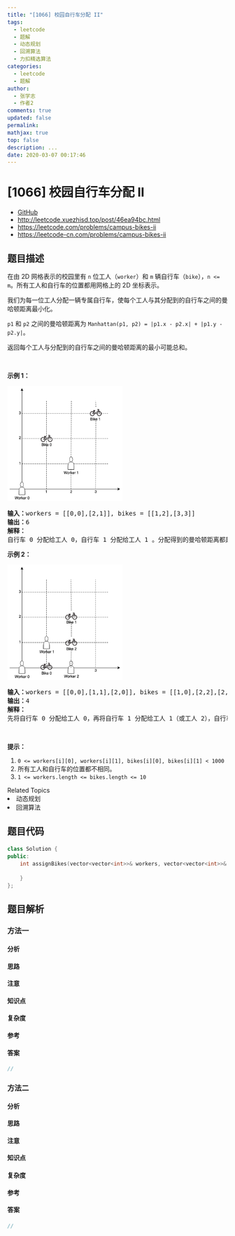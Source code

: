 ```yaml
---
title: "[1066] 校园自行车分配 II"
tags:
  - leetcode
  - 题解
  - 动态规划
  - 回溯算法
  - 力扣精选算法
categories:
  - leetcode
  - 题解
author:
  - 张学志
  - 作者2
comments: true
updated: false
permalink:
mathjax: true
top: false
description: ...
date: 2020-03-07 00:17:46
---
```



# [1066] 校园自行车分配 II
* [GitHub](https://github.com/algoboy101/LeetCodeCrowdsource/tree/master/_posts/QA/%5B1066%5D%20%E6%A0%A1%E5%9B%AD%E8%87%AA%E8%A1%8C%E8%BD%A6%E5%88%86%E9%85%8D%20II.md)
* http://leetcode.xuezhisd.top/post/46ea94bc.html
* https://leetcode.com/problems/campus-bikes-ii
* https://leetcode-cn.com/problems/campus-bikes-ii


## 题目描述

<p>在由 2D 网格表示的校园里有&nbsp;<code>n</code>&nbsp;位工人（<code>worker</code>）和 <code>m</code>&nbsp;辆自行车（<code>bike</code>），<code>n &lt;= m</code>。所有工人和自行车的位置都用网格上的 2D 坐标表示。</p>

<p>我们为每一位工人分配一辆专属自行车，使每个工人与其分配到的自行车之间的曼哈顿距离最小化。</p>

<p><code>p1</code> 和&nbsp;<code>p2</code>&nbsp;之间的曼哈顿距离为&nbsp;<code>Manhattan(p1, p2) = |p1.x - p2.x| + |p1.y - p2.y|</code>。</p>

<p>返回每个工人与分配到的自行车之间的曼哈顿距离的最小可能总和。</p>

<p>&nbsp;</p>

<p><strong>示例 1：</strong></p>

<p><img alt="" src="https://raw.githubusercontent.com/algoboy101/LeetCodeCrowdsource/master/imgs/1261_example_1_v2.png" style="height: 264px; width: 264px;"></p>

<pre><strong>输入：</strong>workers = [[0,0],[2,1]], bikes = [[1,2],[3,3]]
<strong>输出：</strong>6
<strong>解释：</strong>
自行车 0 分配给工人 0，自行车 1 分配给工人 1 。分配得到的曼哈顿距离都是 3, 所以输出为 6 。
</pre>

<p><strong>示例 2：</strong></p>

<p><img alt="" src="https://raw.githubusercontent.com/algoboy101/LeetCodeCrowdsource/master/imgs/1261_example_2_v2.png" style="height: 264px; width: 264px;"></p>

<pre><strong>输入：</strong>workers = [[0,0],[1,1],[2,0]], bikes = [[1,0],[2,2],[2,1]]
<strong>输出：</strong>4
<strong>解释：</strong>
先将自行车 0 分配给工人 0，再将自行车 1 分配给工人 1（或工人 2），自行车 2 给工人 2（或工人 1）。如此分配使得曼哈顿距离的总和为 4。
</pre>

<p>&nbsp;</p>

<p><strong>提示：</strong></p>

<ol>
	<li><code>0 &lt;= workers[i][0], workers[i][1], bikes[i][0], bikes[i][1] &lt; 1000</code></li>
	<li>所有工人和自行车的位置都不相同。</li>
	<li><code>1 &lt;= workers.length &lt;= bikes.length &lt;= 10</code></li>
</ol>
<div><div>Related Topics</div><div><li>动态规划</li><li>回溯算法</li></div></div>


## 题目代码

```cpp
class Solution {
public:
    int assignBikes(vector<vector<int>>& workers, vector<vector<int>>& bikes) {

    }
};
```


## 题目解析


### 方法一

#### 分析

#### 思路

#### 注意

#### 知识点

#### 复杂度

#### 参考

#### 答案

```cpp
//
```


### 方法二

#### 分析

#### 思路

#### 注意

#### 知识点

#### 复杂度

#### 参考

#### 答案

```cpp
//
```


